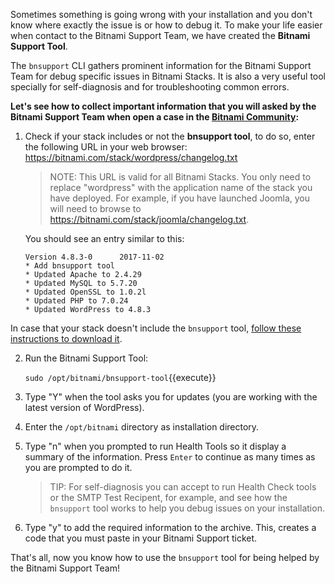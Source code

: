 Sometimes something is going wrong with your installation and you don't know where exactly the issue is or how to debug it. To make your life easier when contact to the Bitnami Support Team, we have created the **Bitnami Support Tool**. 

The `bnsupport` CLI gathers prominent information for the Bitnami Support Team for debug specific issues in Bitnami Stacks. It is also a very useful tool specially for self-diagnosis and for troubleshooting common errors. 

**Let's see how to collect important information that you will asked by the Bitnami Support Team when open a case in the [Bitnami Community](https://community.bitnami.com/):**

1. Check if your stack includes or not the **bnsupport tool**, to do so, enter the following URL in your web browser: https://bitnami.com/stack/wordpress/changelog.txt

   > NOTE: This URL is valid for all Bitnami Stacks. You only need to replace "wordpress" with the application name of the stack you have deployed. For example, if you have launched Joomla, you will need to browse to https://bitnami.com/stack/joomla/changelog.txt.

   You should see an entry similar to this:

   ~~~
   Version 4.8.3-0      2017-11-02
   * Add bnsupport tool
   * Updated Apache to 2.4.29
   * Updated MySQL to 5.7.20
   * Updated OpenSSL to 1.0.2l
   * Updated PHP to 7.0.24
   * Updated WordPress to 4.8.3
   ~~~

In case that your stack doesn't include the `bnsupport` tool, [follow these instructions to download it](https://docs.bitnami.com/google/components/bnsupport/).

2. Run the Bitnami Support Tool:

   `sudo /opt/bitnami/bnsupport-tool`{{execute}}

3. Type "Y" when the tool asks you for updates (you are working with the latest version of WordPress). 
4. Enter the `/opt/bitnami` directory as installation directory.
5. Type "n" when you prompted to run Health Tools so it display a summary of the information. Press `Enter` to continue as many times as you are prompted to do it.

   > TIP: For self-diagnosis you can accept to run Health Check tools or the SMTP Test Recipent, for example, and see how the `bnsupport` tool works to help you debug issues on your installation. 

6. Type "y" to add the required information to the archive. This, creates a code that you must paste in your Bitnami Support ticket.

That's all, now you know how to use the `bnsupport` tool for being helped by the Bitnami Support Team!
